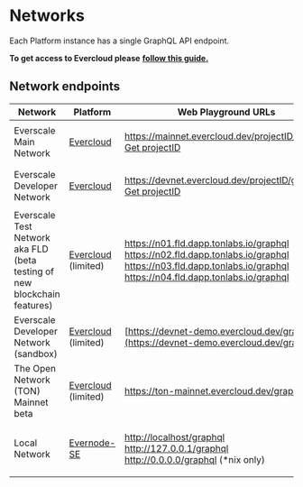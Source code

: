 # Networks

Each Platform instance has a single GraphQL API endpoint.

**To get access to Evercloud please** [**follow this guide.**](../../products/evercloud/get-started.md)

## Network endpoints

| Network                                                                  | Platform                                          | Web Playground URLs                                                                                                                                                                                                  | HTTP Endpoints                                                                                                                                                                  | Websocket Endpoints                                                                                                                                                     |
| ------------------------------------------------------------------------ | ------------------------------------------------- | -------------------------------------------------------------------------------------------------------------------------------------------------------------------------------------------------------------------- | ------------------------------------------------------------------------------------------------------------------------------------------------------------------------------- | ----------------------------------------------------------------------------------------------------------------------------------------------------------------------- |
| Everscale Main Network                                                   | [Evercloud](../../products/evercloud/)            | <p>https://mainnet.evercloud.dev/projectID/graphql<br><a href="https://docs.everos.dev/evernode-platform/products/evercloud/get-started">Get projectID</a></p>                                                       | <p>https://mainnet.evercloud.dev/projectID/graphql<br><a href="https://docs.everos.dev/evernode-platform/products/evercloud/get-started">Get projectID</a></p>                  | <p>wss://mainnet.evercloud.dev/projectID/graphql<br><a href="https://docs.everos.dev/evernode-platform/products/evercloud/get-started">Get projectID</a></p>            |
| Everscale Developer Network                                              | [Evercloud](../../products/evercloud/)            | <p>https://devnet.evercloud.dev/projectID/graphql<br><a href="https://docs.everos.dev/evernode-platform/products/evercloud/get-started">Get projectID</a></p>                                                        | <p>https://devnet.evercloud.dev/projectID/graphql<br><a href="https://docs.everos.dev/evernode-platform/products/evercloud/get-started">Get projectID</a></p>                   | <p>wss://devnet.evercloud.dev/projectID/graphql<br><a href="https://docs.everos.dev/evernode-platform/products/evercloud/get-started">Get projectID</a></p>             |
| Everscale Test Network aka FLD (beta testing of new blockchain features) | [Evercloud](../../products/evercloud/) (limited)  | <p>https://n01.fld.dapp.tonlabs.io/graphql<br>https://n02.fld.dapp.tonlabs.io/graphql<br>https://n03.fld.dapp.tonlabs.io/graphql<br>https://n04.fld.dapp.tonlabs.io/graphql</p>                                      | <p>https://n01.fld.dapp.tonlabs.io/graphql<br>https://n02.fld.dapp.tonlabs.io/graphql<br>https://n03.fld.dapp.tonlabs.io/graphql<br>https://n04.fld.dapp.tonlabs.io/graphql</p> | <p>wss://n01.fld.dapp.tonlabs.io/graphql<br>wss://n02.fld.dapp.tonlabs.io/graphql<br>wss://n03.fld.dapp.tonlabs.io/graphql<br>wss://n04.fld.dapp.tonlabs.io/graphql</p> |
| Everscale Developer Network (sandbox)                                    | [Evercloud](../../products/evercloud/) (limited)  | [https://devnet-demo.evercloud.dev/graphql](https://devnet-demo.evercloud.dev/graphql)                                                                                                                               | https://devnet-demo.evercloud.dev/graphql                                                                                                                                       | wss://devnet-demo.evercloud.dev/graphql                                                                                                                                 |
| The Open Network (TON) Mainnet beta                                      | [Evercloud](../../products/evercloud/) (limited)  | https://ton-mainnet.evercloud.dev/graphql                                                                                                                                                                            | https://ton-mainnet.evercloud.dev/graphql                                                                                                                                       | wss://ton-mainnet.evercloud.dev/graphql                                                                                                                                 |
| Local Network                                                            | [Evernode-SE](../../products/simple-emulator-se/) | <p><a href="http://localhost/graphql">http://localhost/graphql</a><br><a href="http://127.0.0.1/graphql">http://127.0.0.1/graphql</a><br><a href="http://0.0.0.0/graphql">http://0.0.0.0/graphql</a> (*nix only)</p> | <p>http://localhost/graphql<br>http://127.0.0.1/graphql<br>http://0.0.0.0/graphql</p>                                                                                           | wss://localhost/graphql                                                                                                                                                 |

